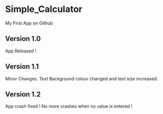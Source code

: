 # Simple_Calculator
My First App on Github
## Version 1.0
App Released !
## Version 1.1
Minor Changes.
Text Background colour changed and text size increased.
## Version 1.2
App crash fixed !
No more crashes when no value is entered !
